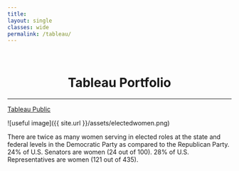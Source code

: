 ```yaml
---
title: 
layout: single
classes: wide
permalink: /tableau/
---
```

<br/> 


# <center> Tableau Portfolio </center>
- - -

[Tableau Public](https://public.tableau.com/app/profile/alex.balcazar)

![useful image]({{ site.url }}/assets/electedwomen.png)

There are twice as many women serving in elected roles at the state and federal levels in the Democratic Party as compared to the Republican Party. 24% of U.S. Senators are women (24 out of 100). 28% of U.S. Representatives are women (121 out of 435).
